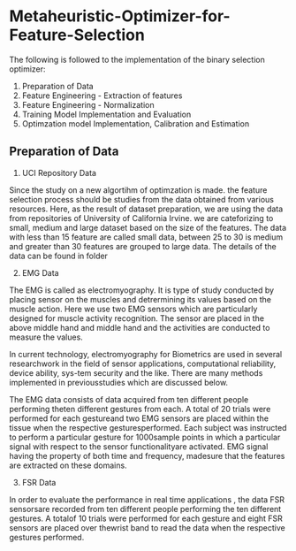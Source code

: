# Metaheuristic-Optimizer-for-Feature-Selection

The following is followed to the implementation of the binary selection optimizer:
  1. Preparation of Data
  2. Feature Engineering -  Extraction of features 
  3. Feature Engineering -  Normalization
  4. Training Model Implementation and Evaluation
  5. Optimzation model Implementation, Calibration and Estimation
  
  
 ## Preparation of Data
 
 1. UCI Repository Data
 
 Since the study on a new algortihm of optimzation is made. the feature selection process should be studies from the data obtained from various resources. Here, as the result of dataset preparation, we are using the data from repositories of University of California Irvine. we are cateforizing to small, medium and large dataset based on the size of the features. The data with less than 15 feature are called small data, between 25 to 30 is medium and greater than 30 features are grouped to large data. The details of the data can be found in folder

2. EMG Data

The EMG is called as electromyography. It is type of study conducted by placing sensor on the muscles and detrermining its values based on the muscle action. Here we use two EMG sensors which are particularly designed for muscle activity recognition. The sensor are placed in the above middle hand and middle hand and the activities are conducted to measure the values. 

In current technology, electromyography for Biometrics are used in several researchwork in the field of sensor applications, computational reliability, device ability, sys-tem security and the like. There are many methods implemented in previousstudies which are discussed below.

The EMG data consists of data acquired from ten different people performing theten different gestures from each.  A total of 20 trials were performed for each gestureand  two  EMG  sensors  are  placed  within  the  tissue  when  the  respective  gesturesperformed.   Each  subject  was  instructed  to  perform  a  particular  gesture  for  1000sample points in which a particular signal with respect to the sensor functionalityare activated.  EMG signal having the property of both time and frequency, madesure that the features are extracted on these domains.


3. FSR Data

In order to evaluate the performance in real time applications , the data FSR sensorsare recorded from ten different people performing the ten different gestures.  A totalof 10 trials were performed for each gesture and eight FSR sensors are placed over thewrist band to read the data when the respective gestures performed. 


